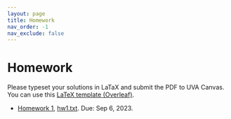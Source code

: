 ```yaml
---
layout: page
title: Homework
nav_order: -1
nav_exclude: false
---
```


Homework
========

Please typeset your solutions in LaTaX and submit the PDF to UVA Canvas.
You can use this [LaTeX template (Overleaf)](https://www.overleaf.com/read/tpjxqkjxhvnc).

- [Homework 1](assets/pdf/hw1.pdf), [hw1.txt](assets/pdf/hw1.txt). Due: Sep 6, 2023.



